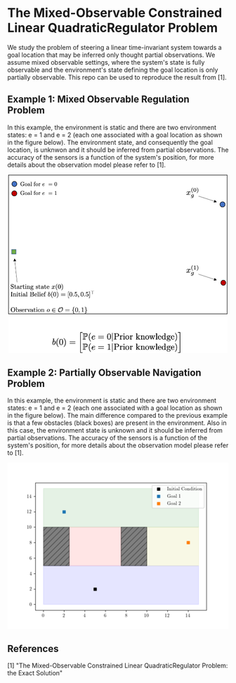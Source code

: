 # The Mixed-Observable Constrained Linear QuadraticRegulator Problem

We study the problem of steering a linear time-invariant system towards a goal location that may be inferred only thought partial observations. We assume mixed observable settings, where the system's state is fully observable and the environment's state defining the goal location is only partially observable. This repo can be used to reproduce the result from [1].

## Example 1: Mixed Observable Regulation Problem
In this example, the environment is static and there are two environment states: e = 1 and e = 2 (each one associated with a goal location as shown in the figure below).
The environment state, and consequently the goal location, is unknwon and it should be inferred from partial observations. The accuracy of the sensors is a function of the system's position, for more details about the observation model please refer to [1].

<p align="center">
<img src="https://github.com/urosolia/mixed-observable-LQR/blob/main/figures/lqr.png" width="500" />
</p>

## Example 2: Partially Observable Navigation Problem

In this example, the environment is static and there are two environment states: e = 1 and e = 2 (each one associated with a goal location as shown in the figure below). The main difference compared to the previous example is that a few obstacles (black boxes) are present in the environment.
Also in this case, the environment state is unknown and it should be inferred from partial observations. The accuracy of the sensors is a function of the system's position, for more details about the observation model please refer to [1].

<p align="center">
<img src="https://github.com/urosolia/mixed-observable-LQR/blob/main/figures/navigation.png" width="700" />
</p>


## References

[1] "The Mixed-Observable Constrained Linear QuadraticRegulator Problem: the Exact Solution"